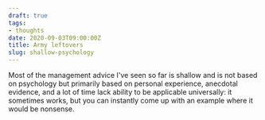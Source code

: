 ```yaml
---
draft: true
tags:
- thoughts
date: 2020-09-03T09:00:00Z
title: Army leftovers
slug: shallow-psychology
---
```


Most of the management advice I've seen so far is shallow and is not based on psychology but primarily based on personal experience, anecdotal evidence, and a lot of time lack ability to be applicable universally: it sometimes works, but you can instantly come up with an example where it would be nonsense.
